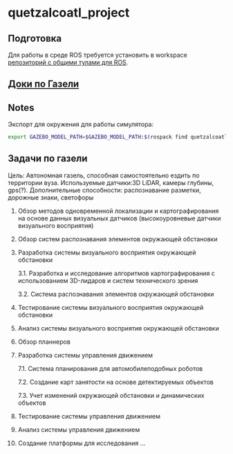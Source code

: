 # quetzalcoatl_project

## Подготовка

Для работы в среде ROS требуется установить в workspace [репозиторий с общими тулами для ROS](https://github.com/lsd-maddrive/maddrive_ros_shared).

## [Доки по Газели](https://disk.yandex.ru/d/_3zzZoxEZ3Ugxg)

## Notes
Экспорт для окружения для работы симулятора:
~~~bash
export GAZEBO_MODEL_PATH=$GAZEBO_MODEL_PATH:$(rospack find quetzalcoatl_maps)/models
~~~

## Задачи по газели

Цель: Автономная газель, способная самостоятельно ездить по территории вуза. Используемые датчики:3D LiDAR, камеры глубины, gps(?). Дополнительные способности: распознавание разметки, дорожные знаки, светофоры

1. Обзор методов одновременной локализации и картографирования на основе данных визуальных датчиков (высокоуровневые датчики визуального восприятия)

2. Обзор систем распознавания элементов окружающей обстановки

3. Разработка системы визуального восприятия окружающей обстановки

    3.1. Разработка и исследование алгоритмов картографирования с использованием 3D-лидаров и систем технического зрения

    3.2. Система распознавания элементов окружающей обстановки

4. Тестирование системы визуального восприятия окружающей обстановки

5. Анализ системы визуального восприятия окружающей обстановки

6. Обзор планнеров

7. Разработка системы управления движением

    7.1. Система планирования для автомобилеподобных роботов

    7.2. Создание карт занятости на основе детектируемых объектов

    7.3. Учет изменений окружающей обстановки и динамических объектов

8. Тестирование системы управления движением

9. Анализ системы управления движением

10.  Создание платформы для исследования ...
